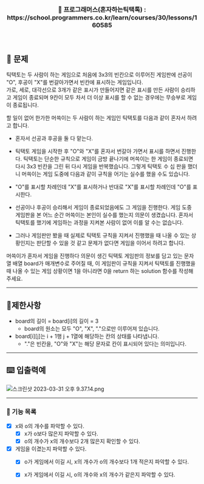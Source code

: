 <h3 align="center"> 
    📢 프로그래머스(혼자하는틱택톡) : https://school.programmers.co.kr/learn/courses/30/lessons/160585
</h3>

<br>

## 🚀 문제
틱택토는 두 사람이 하는 게임으로 처음에 3x3의 빈칸으로 이루어진 게임판에 선공이 "O", 후공이 "X"를 번갈아가면서 빈칸에 표시하는 게임입니다.  
가로, 세로, 대각선으로 3개가 같은 표시가 만들어지면 같은 표시를 만든 사람이 승리하고 게임이 종료되며 9칸이 모두 차서 더 이상 표시를 할 수 없는 경우에는 무승부로 게임이 종료됩니다.  

할 일이 없어 한가한 머쓱이는 두 사람이 하는 게임인 틱택토를 다음과 같이 혼자서 하려고 합니다.  

- 혼자서 선공과 후공을 둘 다 맡는다.  
- 틱택토 게임을 시작한 후 "O"와 "X"를 혼자서 번갈아 가면서 표시를 하면서 진행한다.
틱택토는 단순한 규칙으로 게임이 금방 끝나기에 머쓱이는 한 게임이 종료되면 다시 3x3 빈칸을 그린 뒤 다시 게임을 반복했습니다. 그렇게 틱택토 수 십 판을 했더니 머쓱이는 게임 도중에 다음과 같이 규칙을 어기는 실수를 했을 수도 있습니다.

- "O"를 표시할 차례인데 "X"를 표시하거나 반대로 "X"를 표시할 차례인데 "O"를 표시한다.
- 선공이나 후공이 승리해서 게임이 종료되었음에도 그 게임을 진행한다.
게임 도중 게임판을 본 어느 순간 머쓱이는 본인이 실수를 했는지 의문이 생겼습니다. 혼자서 틱택토를 했기에 게임하는 과정을 지켜본 사람이 없어 이를 알 수는 없습니다.  
- 그러나 게임판만 봤을 때 실제로 틱택토 규칙을 지켜서 진행했을 때 나올 수 있는 상황인지는 판단할 수 있을 것 같고 문제가 없다면 게임을 이어서 하려고 합니다.  

머쓱이가 혼자서 게임을 진행하다 의문이 생긴 틱택토 게임판의 정보를 담고 있는 문자열 배열 board가 매개변수로 주어질 때, 이 게임판이 규칙을 지켜서 틱택토를 진행했을 때 나올 수 있는 게임 상황이면 1을 아니라면 0을 return 하는 solution 함수를 작성해 주세요.

---
## 🚦제한사항
- board의 길이 = board[i]의 길이 = 3
  - board의 원소는 모두 "O", "X", "."으로만 이루어져 있습니다.
- board[i][j]는 i + 1행 j + 1열에 해당하는 칸의 상태를 나타냅니다.
  - "."은 빈칸을, "O"와 "X"는 해당 문자로 칸이 표시되어 있다는 의미입니다.


---

## ⌨️ 입출력예
![스크린샷 2023-03-31 오후 9.37.14.png](..%2F..%2F..%2F..%2F..%2F..%2F..%2F..%2F..%2F..%2Fvar%2Ffolders%2F33%2Fy_j6d8z90kx07xjm3k3q4lmw0000gn%2FT%2FTemporaryItems%2FNSIRD_screencaptureui_GpZXRA%2F%EC%8A%A4%ED%81%AC%EB%A6%B0%EC%83%B7%202023-03-31%20%EC%98%A4%ED%9B%84%209.37.14.png)

---

### 📜 기능 목록
- [x] x와 o의 개수를 파악할 수 있다.
  - [x] x가 o보다 많은지 파악할 수 있다.
  - [x] o의 개수가 x의 개수보다 2개 많은지 확인할 수 있다.
- [x] 게임을 이겼는지 파악할 수 있다.
  - [x] o가 게임에서 이길 시, x의 개수가 o의 개수보다 1개 적은지 파악할 수 있다.
  - [x] x가 게임에서 이길 시, o의 개수와 x의 개수가 같은지 파악할 수 있다.

